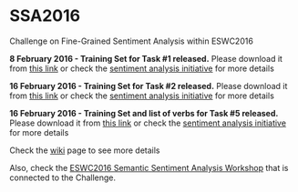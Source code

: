 # SSA2016
Challenge on Fine-Grained Sentiment Analysis within ESWC2016

<b>8 February 2016 - Training Set for Task #1 released.</b> Please download it from <a href='https://drive.google.com/file/d/0B0BvGSZqvqJPbUU5NDFjbkV6a0U/view?usp=sharing'>this link</a> or check the <a href='https://groups.google.com/forum/#!topic/semantic-sentiment-analysis/caW6WLtHQig'>sentiment analysis initiative</a> for more details

<b>16 February 2016 - Training Set for Task #2 released.</b> Please download it from <a href='https://www.google.com/url?q=https%3A%2F%2Fwww.maurodragoni.com%2Fresearch%2Fopinionmining%2Fdatasets%2Fchallenge2016%2Ftask2.zip&sa=D&sntz=1&usg=AFQjCNEoXErvj-zrQ-L1z7aV8hpWxMdpcw'>this link</a> or check the <a href='https://groups.google.com/forum/#!topic/semantic-sentiment-analysis/cMoPKHm5tRk'>sentiment analysis initiative</a> for more details

<b>16 February 2016 - Training Set and list of verbs for Task #5 released.</b> Please download it from <a href='https://github.com/diegoref/SSA2016/blob/master/task5First50.xml'>this link</a> or check the <a href='https://groups.google.com/forum/#!topic/semantic-sentiment-analysis/HXmAdUQQ25I'>sentiment analysis initiative</a> for more details


Check the <a href='https://github.com/diegoref/SSA2016/wiki'>wiki</a> page to see more details

Also, check the <a href='http://www.maurodragoni.com/research/opinionmining/events/'>ESWC2016 Semantic Sentiment Analysis Workshop</a> that is connected to the Challenge.
